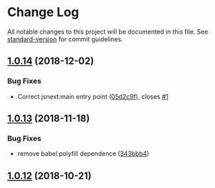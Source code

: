 # Change Log

All notable changes to this project will be documented in this file. See [standard-version](https://github.com/conventional-changelog/standard-version) for commit guidelines.

<a name="1.0.14"></a>
## [1.0.14](https://github.com/Val-istar-Guo/koa-csp/compare/v1.0.13...v1.0.14) (2018-12-02)


### Bug Fixes

* Correct jsnext:main entry point ([05d2c9f](https://github.com/Val-istar-Guo/koa-csp/commit/05d2c9f)), closes [#1](https://github.com/Val-istar-Guo/koa-csp/issues/1)



<a name="1.0.13"></a>
## [1.0.13](https://github.com/Val-istar-Guo/koa-csp/compare/v1.0.12...v1.0.13) (2018-11-18)


### Bug Fixes

* remove babel polyfill dependence ([343bbb4](https://github.com/Val-istar-Guo/koa-csp/commit/343bbb4))



<a name="1.0.12"></a>
## [1.0.12](https://github.com/Val-istar-Guo/koa-csp/compare/v1.0.11...v1.0.12) (2018-10-21)
